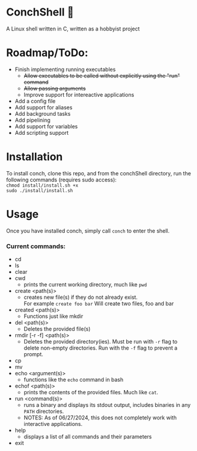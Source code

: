 # ConchShell 🐚
A Linux shell written in C, written as a hobbyist project

# Roadmap/ToDo:
- Finish implementing running executables
  - ~~Allow executables to be called without explicitly using the "run" command~~
  - ~~Allow passing arguments~~
  - Improve support for intereactive applications
- Add a config file
- Add support for aliases
- Add background tasks
- Add pipelining
- Add support for variables
- Add scripting support

# Installation
To install conch, clone this repo, and from the conchShell directory, run the following commands (requires sudo access):<br>
`chmod install/install.sh +x`<br>`sudo ./install/install.sh`

# Usage
Once you have installed conch, simply call `conch` to enter the shell.
### Current commands:
- cd <path>
- ls <path>
- clear
- cwd
  - prints the current working directory, much like `pwd`
- create <path(s)>
  - creates new file(s) if they do not already exist. <br>For example `create foo bar` Will create two files, foo and bar
- created <path(s)>
  - Functions just like mkdir
- del <path(s)>
  - Deletes the provided file(s)
- rmdir \[-r -f] <path(s)>
  - Deletes the provided directory(ies). Must be run with `-r` flag to delete non-empty directories. Run with the `-f` flag to prevent a prompt.
- cp <source> <destination>
- mv <source> <destination>
- echo <argument(s)>
    - functions like the `echo` command in bash
- echof <path(s)>
  - prints the contents of the provided files. Much like `cat`.
- run <command(s)>
  - runs a binary and displays its stdout output, includes binaries in any `PATH` directories.
  - NOTES: As of 06/27/2024, this does not completely work with interactive applications.
- help
  - displays a list of all commands and their parameters
- exit
